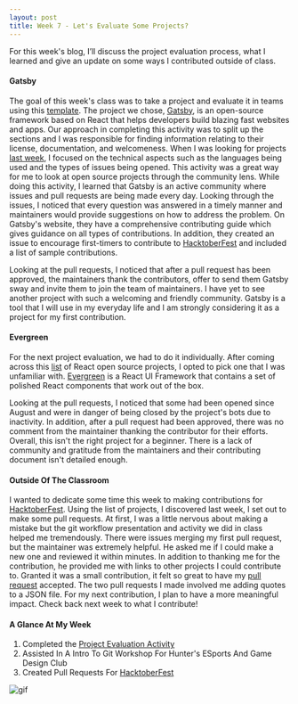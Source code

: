 ```yaml
---
layout: post
title: Week 7 - Let's Evaluate Some Projects?
---
```


For this week's blog, I’ll discuss the project evaluation process, what I learned and give an update on some ways I contributed outside of class.

#### Gatsby
The goal of this week's class was to take a project and evaluate it in teams using this [template]. The project we chose, [Gatsby], is an open-source framework based on React that helps developers build blazing fast websites and apps. Our approach in completing this activity was to split up the sections and I was responsible for finding information relating to their license, documentation, and welcomeness. When I was looking for projects [last week], I focused on the technical aspects such as the languages being used and the types of issues being opened. This activity was a great way for me to look at open source projects through the community lens. While doing this activity, I learned that Gatsby is an active community where issues and pull requests are being made every day. Looking through the issues, I noticed that every question was answered in a timely manner and maintainers would provide suggestions on how to address the problem. On Gatsby's website, they have a comprehensive contributing guide which gives guidance on all types of contributions. In addition, they created an issue to encourage first-timers to contribute to [HacktoberFest] and included a list of sample contributions.

Looking at the pull requests, I noticed that after a pull request has been approved, the maintainers thank the contributors, offer to send them Gatsby sway and invite them to join the team of maintainers. I have yet to see another project with such a welcoming and friendly community. Gatsby is a tool that I will use in my everyday life and I am strongly considering it as a project for my first contribution.


#### Evergreen
For the next project evaluation, we had to do it individually. After coming across this [list] of React open source projects, I opted to pick one that I was unfamiliar with. [Evergreen] is a React UI Framework that contains a set of polished React components that work out of the box.

Looking at the pull requests, I noticed that some had been opened since August and were in danger of being closed by the project's bots due to inactivity. In addition, after a pull request had been approved, there was no comment from the maintainer thanking the contributor for their efforts. Overall, this isn't the right project for a beginner. There is a lack of community and gratitude from the maintainers and their contributing document isn't detailed enough. 

#### Outside Of The Classroom
I wanted to dedicate some time this week to making contributions for [HacktoberFest]. Using the list of projects, I discovered last week, I set out to make some pull requests. At first, I was a little nervous about making a mistake but the git workflow presentation and activity we did in class helped me tremendously. There were issues merging my first pull request, but the maintainer was extremely helpful. He asked me if I could make a new one and reviewed it within minutes. In addition to thanking me for the contribution, he provided me with links to other projects I could contribute to. Granted it was a small contribution, it felt so great to have my [pull request] accepted. The two pull requests I made involved me adding quotes to a JSON file. For my next contribution, I plan to have a more meaningful impact. Check back next week to what I contribute!


#### A Glance At My Week
1. Completed the [Project Evaluation Activity]
2. Assisted In A Intro To Git Workshop For Hunter's ESports And Game Design Club
3. Created Pull Requests For [HacktoberFest]

![gif]

<!-- LINKS -->
[Gatsby]: https://www.gatsbyjs.org/
[Evergreen]: https://github.com/segmentio/evergreen

[last week]:https://hunter-college-ossd-fall-2019.github.io/giocare-weekly/week06/

[pull request]: https://github.com/vinitshahdeo/inspirational-quotes/pull/340

[template]:https://github.com/hunter-college-ossd-fall-2019/project-evaluation-activity-01/blob/fall19/evaluation_template.md
[Project Evaluation Activity]:https://github.com/hunter-college-ossd-fall-2019/project-evaluation-activity-01

[list]:https://flatlogic.com/blog/best-react-open-source-projects/

[HacktoberFest]:https://hacktoberfest.digitalocean.com/

[gif]:https://thumbs.gfycat.com/UnripeLiquidGuillemot-max-1mb.gif